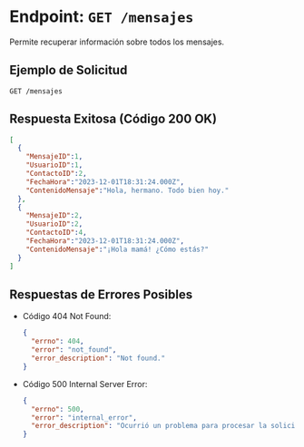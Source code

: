 # Endpoint: `GET /mensajes`

Permite recuperar información sobre todos los mensajes.

## Ejemplo de Solicitud
```http
GET /mensajes
```

## Respuesta Exitosa (Código 200 OK)
```json
[
  {
    "MensajeID":1,
    "UsuarioID":1,
    "ContactoID":2,
    "FechaHora":"2023-12-01T18:31:24.000Z",
    "ContenidoMensaje":"Hola, hermano. Todo bien hoy."
  },
  {
    "MensajeID":2,
    "UsuarioID":2,
    "ContactoID":4,
    "FechaHora":"2023-12-01T18:31:24.000Z",
    "ContenidoMensaje":"¡Hola mamá! ¿Cómo estás?"
  }
]
```

## Respuestas de Errores Posibles
- Código 404 Not Found:

  ```json
  {
    "errno": 404,
    "error": "not_found",
    "error_description": "Not found."
  }
  ```

- Código 500 Internal Server Error:
  ```json
  {
    "errno": 500,
    "error": "internal_error",
    "error_description": "Ocurrió un problema para procesar la solicitud"
  }
  ``` 
